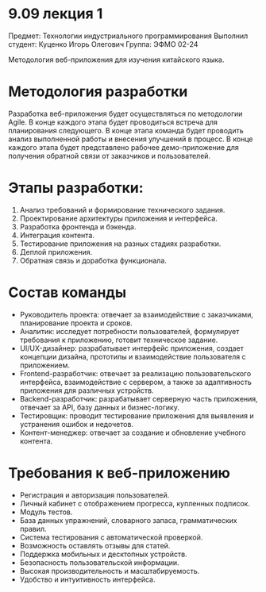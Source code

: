 # 9.09 лекция 1

Предмет: Технологии индустриального программирования
Выполнил студент: Куценко Игорь Олегович
Группа: ЭФМО 02-24

Методология веб-приложения для изучения китайского языка.

# Методология разработки
Разработка веб-приложения будет осуществляться по методологии Agile. В конце каждого этапа будет проводиться встреча для планирования следующего. В конце этапа команда будет проводить анализ выполненной работы и внесения улучшений в процесс. В конце каждого этапа будет представлено рабочее демо-приложение для получения обратной связи от заказчиков и пользователей.

# Этапы разработки:
1. Анализ требований и формирование технического задания.
2. Проектирование архитектуры приложения и интерфейса.
3. Разработка фронтенда и бэкенда.
4. Интеграция контента.
5. Тестирование приложения на разных стадиях разработки.
6. Деплой приложения.
7. Обратная связь и доработка функционала.

# Состав команды
* Руководитель проекта: отвечает за взаимодействие с заказчиками, планирование проекта и сроков.
* Аналитик: исследует потребности пользователей, формулирует требования к приложению, готовит техническое задание.
* UI/UX-дизайнер: разрабатывает интерфейс приложения, создает концепции дизайна, прототипы и взаимодействие пользователя с приложением.
* Frontend-разработчик: отвечает за реализацию пользовательского интерфейса, взаимодействие с сервером, а также за адаптивность приложения для различных устройств.
* Backend-разработчик: разрабатывает серверную часть приложения, отвечает за API, базу данных и бизнес-логику.
* Тестировщик: проводит тестирование приложения для выявления и устранения ошибок и недочетов.
* Контент-менеджер: отвечает за создание и обновление учебного контента.

# Требования к веб-приложению
* Регистрация и авторизация пользователей.
* Личный кабинет с отображением прогресса, купленных подписок.
* Модуль тестов.
* База данных упражнений, словарного запаса, грамматических правил.
* Система тестирования с автоматической проверкой.
* Возможность оставлять отзывы для статей.
* Поддержка мобильных и десктопных устройств.
* Безопасность пользовательской информации.
* Высокая производительность и масштабируемость.
* Удобство и интуитивность интерфейса.